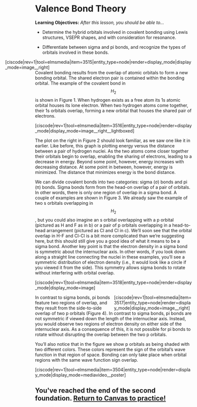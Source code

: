 <div style="float:right;margin:auto"><ebook-button title="Orbital Overlap" link="https://genchem.science.psu.edu/09-1-orbital-overlap"></ebook-button></div>

<div style="float:right;margin:auto"><ebook-button title="Pi bonds" link="https://genchem.science.psu.edu/09-3-%CF%80-bonds"></ebook-button></div>



# Valence Bond Theory

**Learning Objectives:** _After this lesson, you should be able to…_

* Determine the hybrid orbitals involved in covalent bonding using Lewis structures, VSEPR shapes, and with consideration for resonance.

* Differentiate between sigma and pi bonds, and recognize the types of orbitals involved in these bonds.

<div style="float:right;max-width:600px;margin:auto">[ciscode|rev=1|tool=elmsmedia|item=3515|entity_type=node|render=display_mode|display_mode=image__right]</div>

Covalent bonding results from the overlap of atomic orbitals to form a new bonding orbital. The shared electron pair is contained within the bonding orbital. The example of the covalent bond in $$H_2$$ is shown in Figure 1. When hydrogen exists as a free atom its 1s atomic orbital houses its lone electron. When two hydrogen atoms come together, their 1s orbitals overlap, forming a new orbital that houses the shared pair of electrons.

[ciscode|rev=1|tool=elmsmedia|item=3516|entity_type=node|render=display_mode|display_mode=image__right__lightboxed]

The plot on the right in Figure 2 should look familiar, as we saw one like it in earlier. Like before, this graph is plotting energy versus the distance between a pair of hydrogen nuclei. As the two atoms come closer together their orbitals begin to overlap, enabling the sharing of electrons, leading to a decrease in energy. Beyond some point, however, energy increases with decreasing distance. At some point in between, however, energy is minimized. The distance that minimizes energy is the bond distance.



We can divide covalent bonds into two categories: sigma (σ) bonds and pi (π) bonds. Sigma bonds form from the head-on overlap of a pair of orbitals. In other words, there is only one region of overlap in a sigma bond. A couple of examples are shown in Figure 3. We already saw the example of two s orbitals overlapping in $$H_2$$, but you could also imagine an s orbital overlapping with a p orbital (pictured as H and F as in b) or a pair of p orbitals overlapping in a head-to-head arrangement (pictured as Cl and Cl in c). We’ll soon see that the orbital overlap in H-F and Cl-Cl is a bit more complicated than we’re suggesting here, but this should still give you a good idea of what it means to be a sigma bond. Another key point is that the electron density in a sigma bond is symmetric about the internuclear axis. In other words, if you look down along a straight line connecting the nuclei in these examples, you’ll see a symmetric distribution of electron density (i.e., it would look like a circle if you viewed it from the side). This symmetry allows sigma bonds to rotate without interfering with orbital overlap. 

[ciscode|rev=1|tool=elmsmedia|item=3518|entity_type=node|render=display_mode|display_mode=image]

<div style="max-width:250px;float:right">[ciscode|rev=1|tool=elmsmedia|item=3517|entity_type=node|render=display_mode|display_mode=image__right]</div>

In contrast to sigma bonds, pi bonds feature two regions of overlap, and they result from the side-to-side overlap of two p orbitals (Figure 4). In contrast to sigma bonds, pi bonds are not symmetric if viewed down the length of the internuclear axis. Instead, you would observe two regions of electron density on either side of the internuclear axis. As a consequence of this, it is not possible for pi bonds to rotate without disrupting the overlap between the two p orbitals.

You’ll also notice that in the figure we show p orbitals as being shaded with two different colors. These colors represent the sign of the orbital’s wave function in that region of space. Bonding can only take place when orbital regions with the same wave function sign overlap.


[ciscode|rev=1|tool=elmsmedia|item=3504|entity_type=node|render=display_mode|display_mode=mediavideo__poster]

## You've reached the end of the second foundation.  [Return to Canvas to practice!](http://canvas.psu.edu)
